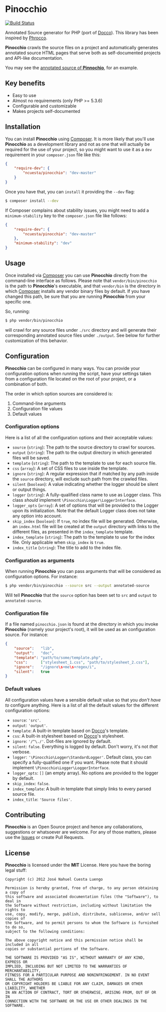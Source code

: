 # Pinocchio

[![Build Status](https://secure.travis-ci.org/ncuesta/pinocchio.png?branch=master)](http://travis-ci.org/ncuesta/pinocchio)

Annotated Source generator for PHP (port of [Docco](http://jashkenas.github.com/docco)). This library has been
inspired by [Phrocco](https://github.com/oneblackbear/phrocco).

**Pinocchio** crawls the source files on a project and automatically generates
annotated source HTML pages that serve both as self-documented projects and
API-like documentation.

You may see the [annotated source of **Pinnochio**](http://ncuesta.github.com/pinocchio/docs/index.html), for an example.

## Key benefits

* Easy to use
* Almost no requirements (only PHP >= 5.3.6)
* Configurable and customizable
* Makes projects self-documented

## Installation

You can install **Pinocchio** using [Composer](http://getcomposer.org). It is
more likely that you'll use **Pinocchio** as a development library and not as
one that will actually be required for the use of your project, so you might
want to use it as a `dev` requirement in your `composer.json` file like this:

```json
{
    "require-dev": {
        "ncuesta/pinocchio": "dev-master"
    }
}
```

Once you have that, you can `install` it providing the `--dev` flag:

```bash
$ composer install --dev
```

If Composer complains about stability issues, you might need to add a `minimum-stability`
key to the `composer.json` file like follows:

```json
{
    "require-dev": {
        "ncuesta/pinocchio": "dev-master"
    },
    "minimum-stability": "dev"
}
```

## Usage

Once installed via [Composer](http://getcomposer.org) you can use **Pinocchio**
directly from the command-line interface as follows. Please note that
`vendor/bin/pinocchio` is the path to **Pinocchio**'s executable, and that
`vendor/bin` is the directory in which [Composer](http://getcomposer.org)
installs any vendor binary files by default. If you have changed this path,
be sure that you are running **Pinocchio** from your specific one.

So, running:

```bash
$ php vendor/bin/pinocchio
```

will crawl for any source files under `./src` directory and will generate their corresponding annotated source files under `./output`. See below for further
customization of this behavior.

## Configuration

**Pinocchio** can be configured in many ways. You can provide your configuration
options when running the script, have your settings taken from a configuration
file located on the root of your project, or a combination of both.

The order in which option sources are considered is:

1. Command-line arguments
2. Configuration file values
3. Default values

### Configuration options

Here is a list of all the configuration options and their acceptable values:

* `source` (`string`): The path to the source directory to crawl
  for sources.
* `output` (`string`): The path to the output directory in which generated
  files will be saved.
* `template` (`string`): The path to the template to use for each source
  file.
* `css` (`array`): A set of CSS files to use inside the template.
* `ignore` (`string`): A regular expression that if matched by any path
  inside the `source` directory, will exclude such path from the crawled files.
* `silent` (`boolean`): A value indicating whether the logger should be silent
  or output things.
* `logger` (`string`): A fully-qualified class name to use as Logger class.
  This class _should_ implement `\Pinocchio\Logger\LoggerInterface`.
* `logger_opts` (`array`): A set of options that will be provided to the Logger
  upon its initialization. Note that the default Logger class does not take any
  option into account.
* `skip_index` (`boolean`): If `true`, no index file will be generated. Otherwise,
  an `index.html` file will be created at the `output` directory with links to the
  different files, as presented in the `index_template` template.
* `index_template` (`string`): The path to the template to use for the index file.
  Only applicable when `skip_index` is `true`.
* `index_title` (`string`): The title to add to the index file.

### Configuration as arguments

When running **Pinocchio** you can pass arguments that will be considered as
configuration options. For instance:

```bash
$ php vendor/bin/pinocchio --source src --output annotated-source
```

Will tell **Pinocchio** that the `source` option has been set to `src` and
`output` to `annotated-source`.

### Configuration file

If a file named `pinocchio.json` is found at the directory in which you invoke
**Pinocchio** (namely your project's root), it will be used as an configuration
source. For instance:

```json
{
    "source":   "lib",
    "output":   "doc",
    "template": "path/to/some/template.php",
    "css":      ["stylesheet_1.css", "path/to/stylesheet_2.css"],
    "ignore":   "/ignore\s+me\s+regex/i",
    "silent":   true
}
```

### Default values

All configuration values have a sensible default value so that you *don't have to*
configure anything. Here is a list of all the default values for the different
configuration options:

* `source`: `'src'`.
* `output`: `'output'`.
* `template`: A built-in template based on [Docco](http://jashkenas.github.com/docco)'s template.
* `css`: A built-in stylesheet based on [Docco](http://jashkenas.github.com/docco)'s stylesheet.
* `ignore`: `'/^\./'`. Dot-files are ignored by default.
* `silent`: `false`. Everything is logged by default. Don't worry, it's not *that* verbose.
* `logger`: `'\Pinocchio\Logger\StandardLogger'`. Default class, you can specify a fully-qualified
  one if you want. Please note that it should implement `\Pinocchio\Logger\LoggerInterface`.
* `logger_opts`: `[]` (an empty array). No options are provided to the logger by default.
* `skip_index`: `false`.
* `index_template`: A built-in template that simply links to every parsed source file.
* `index_title`: `'Source files'`.

## Contributing

**Pinocchio** is an Open Source project and hence any collaborations, suggestions or whatsoever
are welcome. For any of those matters, please use the [Issues](https://github.com/ncuesta/pinocchio/issues)
or create Pull Requests.

## License

**Pinocchio** is licensed under the **MIT** License. Here you have the boring
legal stuff:

```
Copyright (c) 2012 José Nahuel Cuesta Luengo

Permission is hereby granted, free of charge, to any person obtaining a copy of
this software and associated documentation files (the "Software"), to deal in
the Software without restriction, including without limitation the rights to
use, copy, modify, merge, publish, distribute, sublicense, and/or sell copies of
the Software, and to permit persons to whom the Software is furnished to do so,
subject to the following conditions:

The above copyright notice and this permission notice shall be included in all
copies or substantial portions of the Software.

THE SOFTWARE IS PROVIDED "AS IS", WITHOUT WARRANTY OF ANY KIND, EXPRESS OR
IMPLIED, INCLUDING BUT NOT LIMITED TO THE WARRANTIES OF MERCHANTABILITY,
FITNESS FOR A PARTICULAR PURPOSE AND NONINFRINGEMENT. IN NO EVENT SHALL THE AUTHORS
OR COPYRIGHT HOLDERS BE LIABLE FOR ANY CLAIM, DAMAGES OR OTHER LIABILITY, WHETHER
IN AN ACTION OF CONTRACT, TORT OR OTHERWISE, ARISING FROM, OUT OF OR IN
CONNECTION WITH THE SOFTWARE OR THE USE OR OTHER DEALINGS IN THE SOFTWARE.
```
